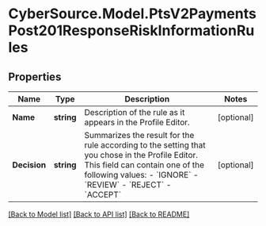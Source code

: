# CyberSource.Model.PtsV2PaymentsPost201ResponseRiskInformationRules
## Properties

Name | Type | Description | Notes
------------ | ------------- | ------------- | -------------
**Name** | **string** | Description of the rule as it appears in the Profile Editor. | [optional] 
**Decision** | **string** | Summarizes the result for the rule according to the setting that you chose in the Profile Editor. This field can contain one of the following values: - &#x60;IGNORE&#x60; - &#x60;REVIEW&#x60; - &#x60;REJECT&#x60; - &#x60;ACCEPT&#x60;  | [optional] 

[[Back to Model list]](../README.md#documentation-for-models) [[Back to API list]](../README.md#documentation-for-api-endpoints) [[Back to README]](../README.md)

